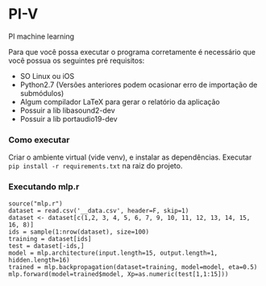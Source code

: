 # PI-V
PI machine learning

Para que você possa executar o programa corretamente é necessário que você possua os seguintes pré requisitos:
  * SO Linux ou iOS
  * Python2.7 (Versões anteriores podem ocasionar erro de importação de submódulos)
  * Algum compilador LaTeX para gerar o relatório da aplicação
  * Possuir a lib libasound2-dev
  * Possuir a lib portaudio19-dev

### Como executar
Criar o ambiente virtual (vide venv), e instalar as dependências. Executar `pip install -r requirements.txt` na raiz do projeto.

### Executando mlp.r
```
source("mlp.r")
dataset = read.csv('__data.csv', header=F, skip=1)
dataset <- dataset[c(1,2, 3, 4, 5, 6, 7, 9, 10, 11, 12, 13, 14, 15, 16, 8)]
ids = sample(1:nrow(dataset), size=100)
training = dataset[ids]
test = dataset[-ids,]
model = mlp.architecture(input.length=15, output.length=1, hidden.length=16)
trained = mlp.backpropagation(dataset=training, model=model, eta=0.5)
mlp.forward(model=trained$model, Xp=as.numeric(test[1,1:15]))
```
